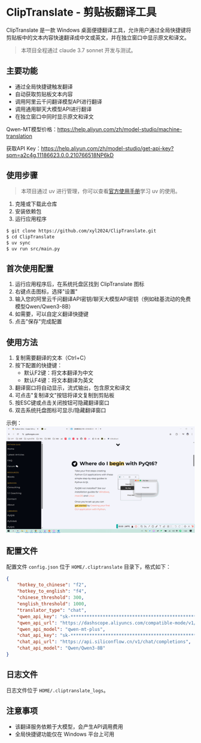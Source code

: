 # ClipTranslate - 剪贴板翻译工具

ClipTranslate 是一款 Windows 桌面便捷翻译工具，允许用户通过全局快捷键将剪贴板中的文本内容快速翻译成中文或英文，并在独立窗口中显示原文和译文。

> 本项目全程通过 claude 3.7 sonnet 开发与测试。

## 主要功能

- 通过全局快捷键触发翻译
- 自动获取剪贴板文本内容
- 调用阿里云千问翻译模型API进行翻译
- 调用通用聊天大模型API进行翻译
- 在独立窗口中同时显示原文和译文

Qwen-MT模型价格：https://help.aliyun.com/zh/model-studio/machine-translation

获取API Key：https://help.aliyun.com/zh/model-studio/get-api-key?spm=a2c4g.11186623.0.0.210766518NP6kD

## 使用步骤

> 本项目通过 uv 进行管理，你可以查看[官方使用手册](https://docs.astral.sh/uv/)学习 uv 的使用。

1. 克隆或下载此仓库
2. 安装依赖包
3. 运行应用程序
```
$ git clone https://github.com/xyl2024/ClipTranslate.git
$ cd ClipTranslate
$ uv sync
$ uv run src/main.py
```

## 首次使用配置

1. 运行应用程序后，在系统托盘区找到 ClipTranslate 图标
2. 右键点击图标，选择"设置"
3. 输入您的阿里云千问翻译API密钥/聊天大模型API密钥（例如硅基流动的免费模型Qwen/Qwen3-8B）
4. 如需要，可以自定义翻译快捷键
5. 点击"保存"完成配置

## 使用方法

1. 复制需要翻译的文本（Ctrl+C）
2. 按下配置的快捷键：
   - 默认F2键：将文本翻译为中文
   - 默认F4键：将文本翻译为英文
3. 翻译窗口将自动显示，流式输出，包含原文和译文
4. 可点击"复制译文"按钮将译文复制到剪贴板
5. 按ESC键或点击关闭按钮可隐藏翻译窗口
6. 双击系统托盘图标可显示/隐藏翻译窗口

示例：
![](assets/usage.gif)

## 配置文件

配置文件 `config.json` 位于 `HOME/.cliptranslate` 目录下，格式如下：

```json
{
    "hotkey_to_chinese": "f2",
    "hotkey_to_english": "f4",
    "chinese_threshold": 300,
    "english_threshold": 1000,
    "translator_type": "chat",
    "qwen_api_key": "sk-************************************************",
    "qwen_api_url": "https://dashscope.aliyuncs.com/compatible-mode/v1/chat/completions",
    "qwen_api_model": "qwen-mt-plus",
    "chat_api_key": "sk-************************************************",
    "chat_api_url": "https://api.siliconflow.cn/v1/chat/completions",
    "chat_api_model": "Qwen/Qwen3-8B"
}
```

## 日志文件

日志文件位于 `HOME/.cliptranslate_logs`。

## 注意事项

- 该翻译服务依赖于大模型，会产生API调用费用
- 全局快捷键功能仅在 Windows 平台上可用


